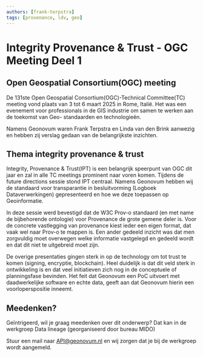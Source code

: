 ```yaml
---
authors: [frank-terpstra]
tags: [provenance, ldv, geo]
---
```

 
# Integrity Provenance & Trust - OGC Meeting Deel 1

## Open Geospatial Consortium(OGC) meeting

De 131ste Open Geospatial Consortium(OGC)-Technical Committee(TC) meeting vond plaats van 3 tot 6 maart 2025 in Rome, Italië. Het was een evenement voor professionals in de GIS industrie om samen te werken aan de toekomst van Geo- standaarden en technologieën. 

Namens Geonovum waren Frank Terpstra en Linda van den Brink aanwezig en hebben zij verslag gedaan van de belangrijkste inzichten.  

 

## Thema integrity provenance & trust 

Integrity, Provenance & Trust(IPT) is een belangrijk speerpunt van OGC dit jaar en zal in alle TC meetings prominent naar voren komen. Tijdens de future directions sessie stond IPT centraal. Namens Geonovum hebben wij de standaard voor transparantie in besluitvorming (Logboek Dataverwerkingen) gepresenteerd en hoe we deze toepassen op Geoinformatie.  

In deze sessie werd bevestigd dat de W3C Prov-o standaard (en met name de bijbehorende ontologie)  voor Provenance de grote gemene deler is. Voor  de concrete vastlegging van provenance kiest ieder een eigen format, dat vaak wel naar Prov-o te mappen is. Een ander gedeeld inzicht was  dat men zorgvuldig moet overwegen welke informatie  vastgelegd en gedeeld wordt en dat dit niet te uitgebreid moet zijn.  

De overige presentaties gingen sterk in op de technology om tot trust te komen (signing, encryptie, blockchain). Heel duidelijk is dat dit veld sterk in ontwikkeling is en dat veel initiatieven zich nog in de conceptuele of planningsfase bevinden. Het feit dat Geonovum een PoC uitvoert met daadwerkelijke software en echte data, geeft aan dat Geonovum hierin een voorloperspositie inneemt. 

## Meedenken? 

Geïntrigeerd, wil je graag meedenken over dit onderwerp? Dat kan in de werkgroep Data lineage (georganiseerd door bureau MIDO) 

Stuur een mail naar API@geonovum.nl en wij zorgen dat je bij de werkgroep wordt aangemeld.  